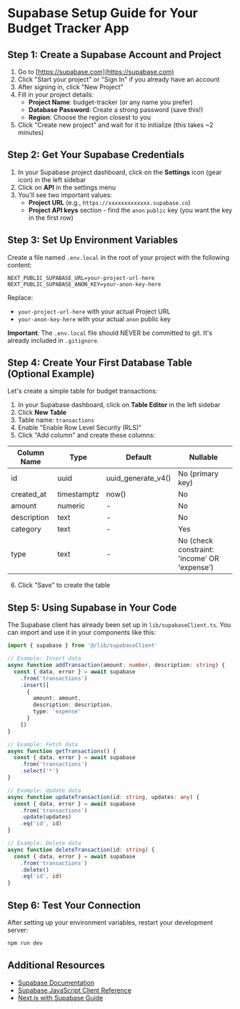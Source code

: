 # Supabase Setup Guide for Your Budget Tracker App

## Step 1: Create a Supabase Account and Project

1. Go to [https://supabase.com](https://supabase.com)
2. Click "Start your project" or "Sign In" if you already have an account
3. After signing in, click "New Project"
4. Fill in your project details:
   - **Project Name**: budget-tracker (or any name you prefer)
   - **Database Password**: Create a strong password (save this!)
   - **Region**: Choose the region closest to you
5. Click "Create new project" and wait for it to initialize (this takes ~2 minutes)

## Step 2: Get Your Supabase Credentials

1. In your Supabase project dashboard, click on the **Settings** icon (gear icon) in the left sidebar
2. Click on **API** in the settings menu
3. You'll see two important values:
   - **Project URL** (e.g., `https://xxxxxxxxxxxxx.supabase.co`)
   - **Project API keys** section - find the `anon` `public` key (you want the key in the first row)

## Step 3: Set Up Environment Variables

Create a file named `.env.local` in the root of your project with the following content:

```
NEXT_PUBLIC_SUPABASE_URL=your-project-url-here
NEXT_PUBLIC_SUPABASE_ANON_KEY=your-anon-key-here
```

Replace:
- `your-project-url-here` with your actual Project URL
- `your-anon-key-here` with your actual `anon` public key

**Important**: The `.env.local` file should NEVER be committed to git. It's already included in `.gitignore`.

## Step 4: Create Your First Database Table (Optional Example)

Let's create a simple table for budget transactions:

1. In your Supabase dashboard, click on **Table Editor** in the left sidebar
2. Click **New Table**
3. Table name: `transactions`
4. Enable "Enable Row Level Security (RLS)"
5. Click "Add column" and create these columns:

| Column Name | Type | Default | Nullable |
|-------------|------|---------|----------|
| id | uuid | uuid_generate_v4() | No (primary key) |
| created_at | timestamptz | now() | No |
| amount | numeric | - | No |
| description | text | - | No |
| category | text | - | Yes |
| type | text | - | No (check constraint: 'income' OR 'expense') |

6. Click "Save" to create the table

## Step 5: Using Supabase in Your Code

The Supabase client has already been set up in `lib/supabaseClient.ts`. You can import and use it in your components like this:

```typescript
import { supabase } from '@/lib/supabaseClient'

// Example: Insert data
async function addTransaction(amount: number, description: string) {
  const { data, error } = await supabase
    .from('transactions')
    .insert([
      { 
        amount: amount, 
        description: description,
        type: 'expense' 
      }
    ])
}

// Example: Fetch data
async function getTransactions() {
  const { data, error } = await supabase
    .from('transactions')
    .select('*')
}

// Example: Update data
async function updateTransaction(id: string, updates: any) {
  const { data, error } = await supabase
    .from('transactions')
    .update(updates)
    .eq('id', id)
}

// Example: Delete data
async function deleteTransaction(id: string) {
  const { data, error } = await supabase
    .from('transactions')
    .delete()
    .eq('id', id)
}
```

## Step 6: Test Your Connection

After setting up your environment variables, restart your development server:

```bash
npm run dev
```

## Additional Resources

- [Supabase Documentation](https://supabase.com/docs)
- [Supabase JavaScript Client Reference](https://supabase.com/docs/reference/javascript/introduction)
- [Next.js with Supabase Guide](https://supabase.com/docs/guides/getting-started/quickstarts/nextjs)
